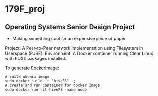 # 179F_proj
## Operating Systems Senior Design Project
- Making something cool for an expensive piece of paper

Project: A Peer-to-Peer network implementation using Filesystem in Userspace (FUSE).
Environment: A Docker container running Clear Linux with FUSE packages installed.

To generate Dockerimage:
```
# build ubuntu image
sudo docker build -t "hiveFS" .;
# create and run container for docker image
sudo docker run -it hiveFS -name node
```
